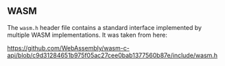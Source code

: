 ## WASM

The `wasm.h` header file contains a standard interface implemented by multiple WASM implementations.
It was taken from here:

https://github.com/WebAssembly/wasm-c-api/blob/c9d31284651b975f05ac27cee0bab1377560b87e/include/wasm.h